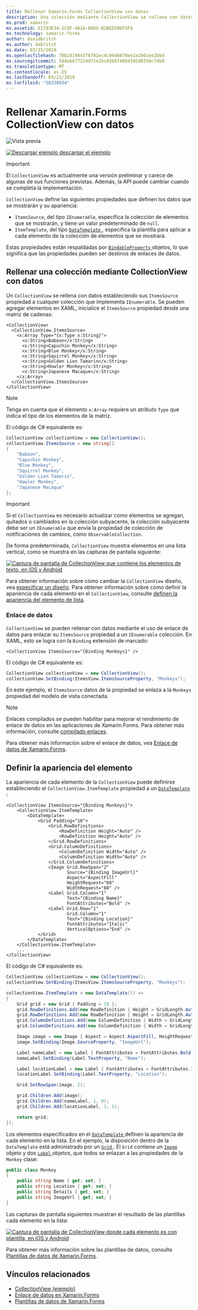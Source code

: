 ```yaml
---
title: Rellenar Xamarin.Forms CollectionView con datos
description: Una colección mediante CollectionView se rellena con datos estableciendo su propiedad ItemsSource a cualquier colección que implementa IEnumerable.
ms.prod: xamarin
ms.assetid: E1783E34-1C0F-401A-80D5-B2BE5508F5F8
ms.technology: xamarin-forms
author: davidbritch
ms.author: dabritch
ms.date: 03/15/2019
ms.openlocfilehash: 70b241944376782ec4c9446878ee2a19dcee2bbd
ms.sourcegitcommit: 5d4e6677224971e2bc0268f405d192d0358c74b8
ms.translationtype: MT
ms.contentlocale: es-ES
ms.lasthandoff: 03/21/2019
ms.locfileid: "58330034"
---
```

# <a name="populate-xamarinforms-collectionview-with-data"></a>Rellenar Xamarin.Forms CollectionView con datos

![Vista previa](~/media/shared/preview.png)

[![Descargar ejemplo](~/media/shared/download.png) descargar el ejemplo](https://github.com/xamarin/xamarin-forms-samples/tree/forms40/UserInterface/CollectionViewDemos/)

> [!IMPORTANT]
> El `CollectionView` es actualmente una versión preliminar y carece de algunas de sus funciones previstas. Además, la API puede cambiar cuando se completa la implementación.

`CollectionView` define las siguientes propiedades que definen los datos que se mostrarán y su apariencia:

- `ItemsSource`, del tipo `IEnumerable`, especifica la colección de elementos que se mostrarán, y tiene un valor predeterminado de `null`.
- `ItemTemplate`, del tipo [ `DataTemplate` ](xref:Xamarin.Forms.DataTemplate), especifica la plantilla para aplicar a cada elemento de la colección de elementos que se mostrará.

Estas propiedades están respaldadas por [ `BindableProperty` ](xref:Xamarin.Forms.BindableProperty) objetos, lo que significa que las propiedades pueden ser destinos de enlaces de datos.

## <a name="populate-a-collectionview-with-data"></a>Rellenar una colección mediante CollectionView con datos

Un `CollectionView` se rellena con datos estableciendo sus `ItemsSource` propiedad a cualquier colección que implementa `IEnumerable`. Se pueden agregar elementos en XAML, inicialice el `ItemsSource` propiedad desde una matriz de cadenas:

```xaml
<CollectionView>
  <CollectionView.ItemsSource>
    <x:Array Type="{x:Type x:String}">
      <x:String>Baboon</x:String>
      <x:String>Capuchin Monkey</x:String>
      <x:String>Blue Monkey</x:String>
      <x:String>Squirrel Monkey</x:String>
      <x:String>Golden Lion Tamarin</x:String>
      <x:String>Howler Monkey</x:String>
      <x:String>Japanese Macaque</x:String>
    </x:Array>
  </CollectionView.ItemsSource>
</CollectionView>
```

> [!NOTE]
> Tenga en cuenta que el elemento `x:Array` requiere un atributo `Type` que indica el tipo de los elementos de la matriz.

El código de C# equivalente es:

```csharp
CollectionView collectionView = new CollectionView();
collectionView.ItemsSource = new string[]
{
    "Baboon",
    "Capuchin Monkey",
    "Blue Monkey",
    "Squirrel Monkey",
    "Golden Lion Tamarin",
    "Howler Monkey",
    "Japanese Macaque"
};
```

> [!IMPORTANT]
> Si el `CollectionView` es necesario actualizar como elementos se agregan, quitados o cambiados en la colección subyacente, la colección subyacente debe ser un `IEnumerable` que envía la propiedad de colección de notificaciones de cambios, como `ObservableCollection`.

De forma predeterminada, `CollectionView` muestra elementos en una lista vertical, como se muestra en las capturas de pantalla siguiente:

[![Captura de pantalla de CollectionView que contiene los elementos de texto, en iOS y Android](populate-data-images/text.png "elementos de texto en una colección mediante CollectionView")](populate-data-images/text-large.png#lightbox "elementos de texto en una colección mediante CollectionView")

Para obtener información sobre cómo cambiar la `CollectionView` diseño, vea [especificar un diseño](layout.md). Para obtener información sobre cómo definir la apariencia de cada elemento en el `CollectionView`, consulte [definen la apariencia del elemento de lista](#define-list-item-appearance).

### <a name="data-binding"></a>Enlace de datos

`CollectionView` se pueden rellenar con datos mediante el uso de enlace de datos para enlazar su `ItemsSource` propiedad a un `IEnumerable` colección. En XAML, esto se logra con la `Binding` extensión de marcado:

```xaml
<CollectionView ItemsSource="{Binding Monkeys}" />
```

El código de C# equivalente es:

```csharp
CollectionView collectionView = new CollectionView();
collectionView.SetBinding(ItemsView.ItemsSourceProperty, "Monkeys");
```

En este ejemplo, el `ItemsSource` datos de la propiedad se enlaza a la `Monkeys` propiedad del modelo de vista conectada.

> [!NOTE]
> Enlaces compilados se pueden habilitar para mejorar el rendimiento de enlace de datos en las aplicaciones de Xamarin.Forms. Para obtener más información, consulte [compilado enlaces](~/xamarin-forms/app-fundamentals/data-binding/compiled-bindings.md).

Para obtener más información sobre el enlace de datos, vea [Enlace de datos de Xamarin.Forms](~/xamarin-forms/app-fundamentals/data-binding/index.md).

## <a name="define-item-appearance"></a>Definir la apariencia del elemento

La apariencia de cada elemento de la `CollectionView` puede definirse estableciendo el `CollectionView.ItemTemplate` propiedad a un [ `DataTemplate` ](xref:Xamarin.Forms.DataTemplate):

```xaml
<CollectionView ItemsSource="{Binding Monkeys}">
    <CollectionView.ItemTemplate>
        <DataTemplate>
            <Grid Padding="10">
                <Grid.RowDefinitions>
                    <RowDefinition Height="Auto" />
                    <RowDefinition Height="Auto" />
                </Grid.RowDefinitions>
                <Grid.ColumnDefinitions>
                    <ColumnDefinition Width="Auto" />
                    <ColumnDefinition Width="Auto" />
                </Grid.ColumnDefinitions>
                <Image Grid.RowSpan="2"
                       Source="{Binding ImageUrl}"
                       Aspect="AspectFill"
                       HeightRequest="60"
                       WidthRequest="60" />
                <Label Grid.Column="1"
                       Text="{Binding Name}"
                       FontAttributes="Bold" />
                <Label Grid.Row="1"
                       Grid.Column="1"
                       Text="{Binding Location}"
                       FontAttributes="Italic"
                       VerticalOptions="End" />
            </Grid>
        </DataTemplate>
    </CollectionView.ItemTemplate>
    ...
</CollectionView>
```

El código de C# equivalente es:

```csharp
CollectionView collectionView = new CollectionView();
collectionView.SetBinding(ItemsView.ItemsSourceProperty, "Monkeys");

collectionView.ItemTemplate = new DataTemplate(() =>
{
    Grid grid = new Grid { Padding = 10 };
    grid.RowDefinitions.Add(new RowDefinition { Height = GridLength.Auto });
    grid.RowDefinitions.Add(new RowDefinition { Height = GridLength.Auto });
    grid.ColumnDefinitions.Add(new ColumnDefinition { Width = GridLength.Auto });
    grid.ColumnDefinitions.Add(new ColumnDefinition { Width = GridLength.Auto });

    Image image = new Image { Aspect = Aspect.AspectFill, HeightRequest = 60, WidthRequest = 60 };
    image.SetBinding(Image.SourceProperty, "ImageUrl");

    Label nameLabel = new Label { FontAttributes = FontAttributes.Bold };
    nameLabel.SetBinding(Label.TextProperty, "Name");

    Label locationLabel = new Label { FontAttributes = FontAttributes.Italic, VerticalOptions = LayoutOptions.End };
    locationLabel.SetBinding(Label.TextProperty, "Location");

    Grid.SetRowSpan(image, 2);

    grid.Children.Add(image);
    grid.Children.Add(nameLabel, 1, 0);
    grid.Children.Add(locationLabel, 1, 1);

    return grid;
});
```

Los elementos especificados en el [ `DataTemplate` ](xref:Xamarin.Forms.DataTemplate) definen la apariencia de cada elemento en la lista. En el ejemplo, la disposición dentro de la `DataTemplate` está administrado por un [ `Grid` ](xref:Xamarin.Forms.Grid). El `Grid` contiene un [ `Image` ](xref:Xamarin.Forms.Image) objeto y dos [ `Label` ](xref:Xamarin.Forms.Label) objetos, que todos se enlazan a las propiedades de la `Monkey` clase:

```csharp
public class Monkey
{
    public string Name { get; set; }
    public string Location { get; set; }
    public string Details { get; set; }
    public string ImageUrl { get; set; }
}
```

Las capturas de pantalla siguientes muestran el resultado de las plantillas cada elemento en la lista:

[![Captura de pantalla de CollectionView donde cada elemento es con plantilla, en iOS y Android](populate-data-images/datatemplate.png "elementos con plantilla en una colección mediante CollectionView")](populate-data-images/datatemplate-large.png#lightbox "elementos con plantilla en una colección mediante CollectionView")

Para obtener más información sobre las plantillas de datos, consulte [Plantillas de datos de Xamarin.Forms](~/xamarin-forms/app-fundamentals/templates/data-templates/index.md).

## <a name="related-links"></a>Vínculos relacionados

- [CollectionView (ejemplo)](https://github.com/xamarin/xamarin-forms-samples/tree/forms40/UserInterface/CollectionViewDemos/)
- [Enlace de datos en Xamarin.Forms](~/xamarin-forms/app-fundamentals/data-binding/index.md)
- [Plantillas de datos de Xamarin.Forms](~/xamarin-forms/app-fundamentals/templates/data-templates/index.md)
